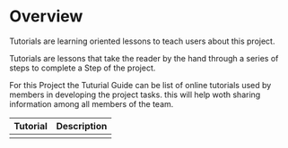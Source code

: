 # Overview

Tutorials are learning oriented lessons to teach users about this project.

Tutorials are lessons that take the reader by the hand through a series of steps to complete a Step of the project.

For this Project the Tuturial Guide can be list of online tutorials used by members in developing the project tasks. this will help woth sharing information among all members of the team.

| Tutorial | Description |
|----------|-------------|
|          |             |
